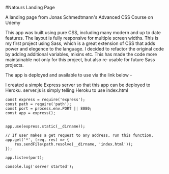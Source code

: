 #Natours Landing Page

A landing page from Jonas Schmedtmann's Advanced CSS Course on Udemy

This app was built using pure CSS, including many modern and up to date features. The layout is fully responsive for multiple screen widths. This is my first project using Sass, which is a great extension of CSS that adds power and elegence to the language. I decided to refactor the original code by adding additional variables, mixins etc. This has made the code more maintainable not only for this project, but also re-usable for future Sass projects. 

The app is deployed and available to use via the link below - 

I created a simple Express server so that this app can be deployed to Heroku. server.js is simply telling Heroku to use index.html

```
const express = require('express');
const path = require('path');
const port = process.env.PORT || 8080;
const app = express();


app.use(express.static(__dirname));

// If user makes a get request to any address, run this function. 
app.get('*', (req, res) => {
    res.sendFile(path.resolve(__dirname, 'index.html'));
});

app.listen(port);

console.log('server started');
```

